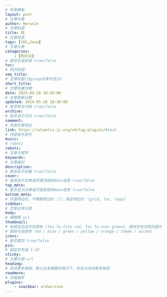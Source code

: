 ```yaml
---
# 布局模板
layout: post
# 文章作者
author: Heroxin
# 文章标题
title: 阿
# 文章标签
tags: [JUC,Java] 
# 文章分类
categories: 
	- [知识点]
# 是否生成目录 true/false
toc:
# 网页标题
seo_title:
# 文章标题(在group列表中显示)
short_title:
# 文章创建日期
date: 2024-04-28 10:30:00
# 文章更新日期
updated: 2024-05-28 10:30:00
# 是否参与归档 true/false
archive: 
# 是否显示评论 true/false
comment:
# 外部文章地址
link: https://volantis.js.org/v6/tag-plugins/#text
# 内部音乐控件 
music:
# robots
robots:
# 文章关键字
keywords:
# 文章描述
description:
# 是否显示封面 true/false
cover:
# 是否显示文章或页面顶部的meta信息 true/false
top_meta:
# 是否显示文章或页面底部的meta信息 true/false
bottom_meta:
# 页面侧边栏，不需要侧边栏：[]，指定侧边栏：[grid, toc, tags] 
sidebar:
# 页面主体元素
body:
# 缩略图 url
thumbnail:
# 标题右边显示的图标 [fas fa-fire red, fas fa-star green]，图标仅在归档页面中显示，可以用来标注热门文章。
# 图标可选颜色 red / blue / green / yellow / orange / theme / accent 
icons:
# 是否置顶 true/false
pin:
# 指定优先级 1-10
sticky: 
# 文章头图 url
headimg:
# 阅读更多按钮，默认在有摘要的情况下，会显示阅读更多按钮
readmore:
# 页面插件
plugins:
    - snackbar: oldversion
---
```





